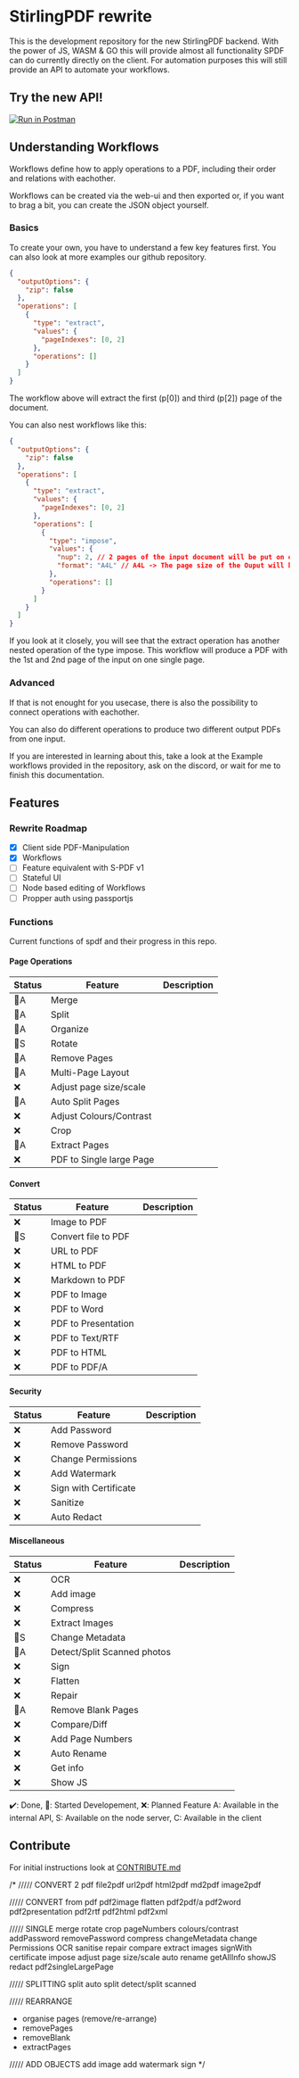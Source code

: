 # StirlingPDF rewrite

This is the development repository for the new StirlingPDF backend. With the power of JS, WASM & GO this will provide almost all functionality SPDF can do currently directly on the client. For automation purposes this will still provide an API to automate your workflows.

## Try the new API!

[![Run in Postman](https://run.pstmn.io/button.svg)](https://documenter.getpostman.com/view/30633786/2s9YRB1Wto)

## Understanding Workflows

Workflows define how to apply operations to a PDF, including their order and relations with eachother.

Workflows can be created via the web-ui and then exported or, if you want to brag a bit, you can create the JSON object yourself.

### Basics

To create your own, you have to understand a few key features first. You can also look at more examples our github repository.

```json
{
  "outputOptions": {
    "zip": false
  },
  "operations": [
    {
      "type": "extract",
      "values": {
        "pageIndexes": [0, 2]
      },
      "operations": []
    }
  ]
}
```

The workflow above will extract the first (p\[0\]) and third (p\[2\]) page of the document.

You can also nest workflows like this:

```json
{
  "outputOptions": {
    "zip": false
  },
  "operations": [
    {
      "type": "extract",
      "values": {
        "pageIndexes": [0, 2]
      },
      "operations": [
        {
          "type": "impose",
          "values": {
            "nup": 2, // 2 pages of the input document will be put on one page of the output document.
            "format": "A4L" // A4L -> The page size of the Ouput will be an A4 in Landscape. You can also use other paper formats and "P" for portrait output. 
          },
          "operations": []
        }
      ]
    }
  ]
}
```

If you look at it closely, you will see that the extract operation has another nested operation of the type impose. This workflow will produce a PDF with the 1st and 2nd page of the input on one single page.

### Advanced

If that is not enought for you usecase, there is also the possibility to connect operations with eachother.

You can also do different operations to produce two different output PDFs from one input.

If you are interested in learning about this, take a look at the Example workflows provided in the repository, ask on the discord, or wait for me to finish this documentation.

## Features

### Rewrite Roadmap

* [x] Client side PDF-Manipulation
* [x] Workflows
* [ ] Feature equivalent with S-PDF v1
* [ ] Stateful UI
* [ ] Node based editing of Workflows
* [ ] Propper auth using passportjs

### Functions

Current functions of spdf and their progress in this repo.

#### Page Operations
| Status | Feature                  | Description |
| ------ | ------------------------ | ----------- |
| 🚧A    | Merge                    |             |
| 🚧A    | Split                    |             |
| 🚧A    | Organize                 |             |
| 🚧S    | Rotate                   |             |
| 🚧A    | Remove Pages             |             |
| 🚧A    | Multi-Page Layout        |             |
| ❌     | Adjust page size/scale   |             |
| 🚧A    | Auto Split Pages         |             |
| ❌     | Adjust Colours/Contrast  |             |
| ❌     | Crop                     |             |
| 🚧A    | Extract Pages            |             |
| ❌     | PDF to Single large Page |             |


#### Convert
| Status | Feature             | Description |
| ------ | ------------------- | ----------- |
| ❌     | Image to PDF        |             |
| 🚧S    | Convert file to PDF |             |
| ❌     | URL to PDF          |             |
| ❌     | HTML to PDF         |             |
| ❌     | Markdown to PDF     |             |
| ❌     | PDF to Image        |             |
| ❌     | PDF to Word         |             |
| ❌     | PDF to Presentation |             |
| ❌     | PDF to Text/RTF     |             |
| ❌     | PDF to HTML         |             |
| ❌     | PDF to PDF/A        |             |

#### Security
| Status | Feature               | Description |
| ------ | --------------------- | ----------- |
| ❌     | Add Password          |             |
| ❌     | Remove Password       |             |
| ❌     | Change Permissions    |             |
| ❌     | Add Watermark         |             |
| ❌     | Sign with Certificate |             |
| ❌     | Sanitize              |             |
| ❌     | Auto Redact           |             |

#### Miscellaneous
| Status | Feature                     | Description |
| ------ | --------------------------- | ----------- |
| ❌     | OCR                         |             |
| ❌     | Add image                   |             |
| ❌     | Compress                    |             |
| ❌     | Extract Images              |             |
| 🚧S    | Change Metadata             |             |
| 🚧A    | Detect/Split Scanned photos |             |
| ❌     | Sign                        |             |
| ❌     | Flatten                     |             |
| ❌     | Repair                      |             |
| 🚧A    | Remove Blank Pages          |             |
| ❌     | Compare/Diff                |             |
| ❌     | Add Page Numbers            |             |
| ❌     | Auto Rename                 |             |
| ❌     | Get info                    |             |
| ❌     | Show JS                     |             |




✔️: Done, 🚧: Started Developement, ❌: Planned Feature
A: Available in the internal API, S: Available on the node server, C: Available in the client

## Contribute

For initial instructions look at [CONTRIBUTE.md](./CONTRIBUTE.md)



/*
///// CONVERT 2 pdf
file2pdf
url2pdf
html2pdf
md2pdf
image2pdf

///// CONVERT from pdf
pdf2image
flatten
pdf2pdf/a
pdf2word
pdf2presentation
pdf2rtf
pdf2html
pdf2xml

///// SINGLE
merge
rotate
crop
pageNumbers
colours/contrast
addPassword
removePassword
compress
changeMetadata
change Permissions
OCR
sanitise
repair
compare
extract images
signWith certificate
impose
adjust page size/scale
auto rename
getAllInfo
showJS
redact
pdf2singleLargePage

///// SPLITTING
split
auto split
detect/split scanned

///// REARRANGE
- organise pages (remove/re-arrange)
- removePages
- removeBlank
- extractPages

///// ADD OBJECTS
add image
add watermark
sign
*/